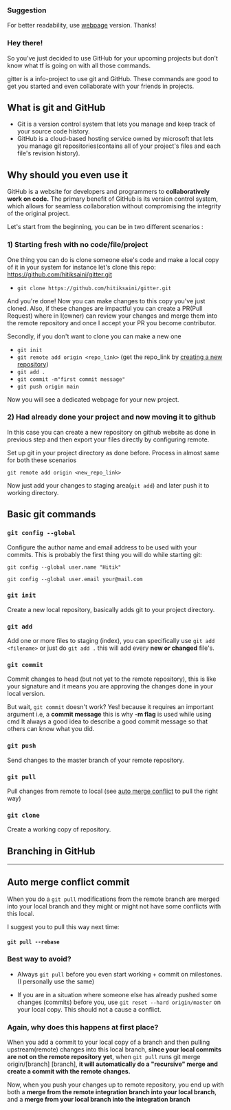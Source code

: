 ### Suggestion 
For better readability, use [webpage](https://hitiksaini.github.io/gitter/) version. Thanks!

### Hey there!
So you’ve just decided to use GitHub for your upcoming projects but don’t know what tf is going on with all those commands.

gitter is a info-project to use git and GitHub. These commands are good to get you started and even collaborate with your friends in projects.

## What is git and GitHub 
* Git is a version control system that lets you manage and keep track of your source code history.
* GitHub is a cloud-based hosting service owned by microsoft that lets you manage git repositories(contains all of your project's files and each file's revision history).

## Why should you even use it
GitHub is a website for developers and programmers to **collaboratively work on code.** The primary benefit of GitHub is its version control system, which allows for seamless collaboration without compromising the integrity of the original project.


Let's start from the beginning, you can be in two different scenarios :

### 1) Starting fresh with no code/file/project
One thing you can do is clone someone else's code and make a local copy of it in your system for instance let's clone this repo: https://github.com/hitiksaini/gitter.git

* `git clone https://github.com/hitiksaini/gitter.git`

And you're done! Now you can make changes to this copy you've just cloned. Also, if these changes are impactful you can create a PR(Pull Request) where in I(owner) can review your changes and merge them into the remote repository and once I accept your PR you become contributor.

Secondly, if you don't want to clone you can make a new one

* `git init`
* `git remote add origin <repo_link>` (get the repo_link by [creating a new repository](https://docs.github.com/en/get-started/quickstart/create-a-repo))
* `git add .`
* `git commit -m"first commit message"`
* `git push origin main`

Now you will see a dedicated webpage for your new project.

### 2) Had already done your project and now moving it to github

In this case you can create a new repository on github website as done in previous step and then export your files directly by configuring remote.

Set up git in your project directory as done before. Process in almost same for both these scenarios

`git remote add origin <new_repo_link>`

Now just add your changes to staging area(`git add`) and later push it to working directory.

## Basic git commands

### `git config --global`
Configure the author name and email address to be used with your commits. This is probably the first thing you will do while starting git:

`git config --global user.name "Hitik"`

`git config --global user.email your@mail.com`

### `git init`
Create a new local repository, basically adds git to your project directory.

### `git add`
Add one or more files to staging (index), you can specifically use `git add <filename>` or just do `git add .` this will add every **new or changed** file's.

### `git commit`
Commit changes to head (but not yet to the remote repository), this is like your signature and it means you are approving the changes done in your local version. 

But wait, `git commit` doesn't work? Yes! because it requires an important argument i.e, a **commit message** this is why **-m flag** is used while using cmd
It always a good idea to describe a good commit message so that others can know what you did.

### `git push`
Send changes to the master branch of your remote repository.

### `git pull`
Pull changes from remote to local (see [auto merge conflict]() to pull the right way)

### `git clone`
Create a working copy of repository.

## Branching in GitHub
---
 
## Auto merge conflict commit 
When you do a `git pull` modifications from the remote branch are merged into your local branch and they might or might not have some conflicts with this local.

I suggest you to pull this way next time:

#### `git pull --rebase`

### Best way to avoid?
* Always `git pull` before you even start working + commit on milestones.(I personally use the same)

* If you are in a situation where someone else has already pushed some changes (commits) before you, use `git reset --hard origin/master` on your local copy. This should not a cause a conflict.

### Again, why does this happens at first place?
When you add a commit to your local copy of a branch and then pulling upstream(remote) changes into this local branch, **since your local commits are not on the remote repository yet**, when `git pull` runs git merge origin/[branch] [branch], **it will automatically do a "recursive" merge and create a commit with the remote changes.** 

Now, when you push your changes up to remote repository, you end up with both a **merge from the remote integration branch into your local branch**, and a **merge from your local branch into the integration branch** 

